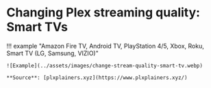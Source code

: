 # Changing Plex streaming quality: Smart TVs

!!! example "Amazon Fire TV, Android TV, PlayStation 4/5, Xbox, Roku, Smart TV (LG, Samsung, VIZIO)"

    ![Example](../assets/images/change-stream-quality-smart-tv.webp)

    **Source**: [plxplainers.xyz](https://www.plxplainers.xyz/)
